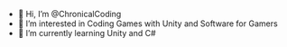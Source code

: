 - 👋 Hi, I’m @ChronicalCoding
- 👀 I’m interested in Coding Games with Unity and Software for Gamers
- 🌱 I’m currently learning Unity and C#
